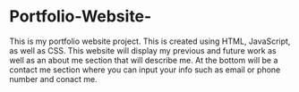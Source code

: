 # Portfolio-Website-
This is my portfolio website project. This is created using HTML, JavaScript, as well as CSS. This website will display my previous and future work as well as an about me section that will describe me. At the bottom will be a contact me section where you can input your info such as email or phone number and conact me. 
